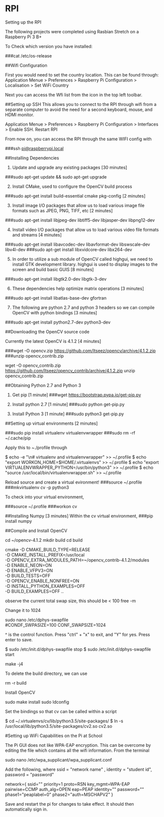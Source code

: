 # RPI

Setting up the RPI

The following projects were completed using Rasbian Stretch on a Raspberry Pi 3 B+

To Check which version you have installed:

###cat /etc/os-release

##Wifi Configuration

First you would need to set the country location. This can be found through:
Application Menue > Preferences > Raspberry Pi Configuration > Localisation > Set WiFi Country

Next you can access the Wfi list from the icon in the top left toolbar.

##Setting up SSH
This allows you to connect to the RPI through wifi from a separate computer to avoid the need for a second keyboard, mouse, and HDMI monitor.

Application Menue > Preferences > Raspberry Pi Configuration > Interfaces > Enable SSH.
Restart RPI

From now on, you can access the RPI through the same WIFI config with

###ssh pi@raspberrypi.local


##Installing Dependencies

1. Update and upgrade any existing packages [30 minutes]

###sudo apt-get update && sudo apt-get upgrade

2. Install CMake, used to configure the OpenCV build process

###sudo apt-get install build-essential cmake pkg-config [2 minutes]

3. Install image I/O packages that allow us to load various image file formats such as JPEG, PNG, TIFF, etc [2 minutes]

###sudo apt-get install libjpeg-dev libtiff5-dev libjasper-dev libpng12-dev

4. Install video I/O packages that allow us to load various video file formats and streams [4 minutes]

###sudo apt-get install libavcodec-dev libavformat-dev libswscale-dev libv4l-dev
###sudo apt-get install libxvidcore-dev libx264-dev

5. In order to utilize a sub module of OpenCV called highgui, we need to install GTK development library. highgui is used to display images to the screen and build basic GUIS [8 minutes]

###sudo apt-get install libgtk2.0-dev libgtk-3-dev

6. These dependencies help optimize matrix operations [3 minutes]

###sudo apt-get install libatlas-base-dev gfortran

7. The following are python 2.7 and python 3 headers so we can compile OpenCV with python bindings [3 minutes]

###sudo apt-get install python2.7-dev python3-dev

##Downloading the OpenCV source code

Currently the latest OpenCV is 4.1.2 [4 minutes]

###wget -O opencv.zip https://github.com/Itseez/opencv/archive/4.1.2.zip
###unzip opencv_contrib.zip

wget -O opencv_contrib.zip https://github.com/Itseez/opencv_contrib/archive/4.1.2.zip
unzip opencv_contrib.zip

##Obtaining Python 2.7 and Python 3

1. Get pip [1 minute]
###wget https://bootstrap.pypa.io/get-pip.py

2. Install python 2.7 [1 minute]
###sudo python get-pip.py

3. Install Python 3 [1 minute]
###sudo python3 get-pip.py

##Setting up virtual environments [2 minutes]

###sudo pip install virtualenv virtualenvwrapper
###sudo rm -rf ~/.cache/pip

Apply this to ~./profile through

$ echo -e "\n# virtualenv and virtualenvwrapper" >> ~/.profile
$ echo "export WORKON_HOME=$HOME/.virtualenvs" >> ~/.profile
$ echo "export VIRTUALENVWRAPPER_PYTHON=/usr/bin/python3" >> ~/.profile
$ echo "source /usr/local/bin/virtualenvwrapper.sh" >> ~/.profile

Reload source and create a virtual evironment!
###source ~/.profile
###mkvirtualenv cv -p python3

To check into your virtual environment,

###source ~/.profile
###workon cv

##Installing Numpy [3 minutes]
Within the cv virtual environment,
###pip install numpy

##Compile and Install OpenCV

cd ~/opencv-4.1.2
mkdir build
cd build
    
cmake -D CMAKE_BUILD_TYPE=RELEASE \
    -D CMAKE_INSTALL_PREFIX=/usr/local \
    -D OPENCV_EXTRA_MODULES_PATH=~/opencv_contrib-4.1.2/modules \
    -D ENABLE_NEON=ON \
    -D ENABLE_VFPV3=ON \
    -D BUILD_TESTS=OFF \
    -D OPENCV_ENABLE_NONFREE=ON \
    -D INSTALL_PYTHON_EXAMPLES=OFF \
    -D BUILD_EXAMPLES=OFF ..

observe the current total swap size, this should be < 100
free -m 

Change it to 1024

sudo nano /etc/dphys-swapfile    
#CONDF_SWPASIZE=100
CONF_SWAPSIZE=1024

^ is the control function. Press "ctrl" + "x" to exit, and "Y" for yes. Press enter to save.

$ sudo /etc/init.d/dphys-swapfile stop
$ sudo /etc/init.d/dphys-swapfile start

make -j4

To delete the build directory, we can use

rm -r build

Install OpenCV

sudo make install
sudo ldconfig

Set the bindings so that cv can be called within a script

$ cd ~/.virtualenvs/cv/lib/python3.5/site-packages/
$ ln -s /usr/local/lib/python3.5/site-packages/cv2.so cv2.so


#Setting up WiFi Capabilities on the Pi at School

The Pi GUI does not like WPA-EAP encryption. This can be overcome by editing the file which contains all the wifi information. From the terminal

sudo nano /etc/wpa_supplicant/wpa_supplicant.conf

Add the following, where ssid = "network name" , identity = "student id", password = "password" 

network={
      ssid=""
      priority=1
      proto=RSN
      key_mgmt=WPA-EAP
      pairwise=CCMP
      auth_alg=OPEN
      eap=PEAP
      identity=""
      password=""
      phase1="peaplabel=0"
      phase2="auth=MSCHAPV2"
      }

Save and restart the pi for changes to take effect. It should then automatically sign in.

